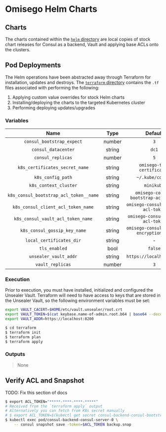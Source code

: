 # Omisego Helm Charts

## Charts

The charts contained within the [`helm` directory](./helm) are local copies of stock chart releases for Consul as a backend, Vault and applying base ACLs onto the clusters.

## Pod Deployments

The Helm operations have been abstracted away through Terraform for installation, updates and destroys. The [`terraform` directory](./terraform) contains the `.tf` files associated with performing the following:

1. Applying custom value overrides for stock Helm charts
2. Installing/deploying the charts to the targeted Kubernetes cluster
3. Performing deploying updates/upgrades

### Variables

|                  Name                  |  Type  |                Default                 |
| :------------------------------------: | :----: | :------------------------------------: |
|       `consul_bootstrap_expect`        | number |                  `3`                   |
|          `consul_datacenter`           | string |                 `dc1`                  |
|           `consul_replicas`            | number |                  `5`                   |
|     `k8s_certificates_secret_name`     | string |       `omisego-tls-certificates`       |
|           `k8s_config_path`            | string |            `~/.kube/config`            |
|         `k8s_context_cluster`          | string |               `minikube`               |
| `k8s_consul_bootstrap_acl_token__name` | string |  `omisego-consul-bootstrap-acl-token`  |
|   `k8s_consul_client_acl_token_name`   | string |   `omisego-consul-client-acl-token`    |
|   `k8s_consul_vault_acl_token_name`    | string |    `omisego-consul-vault-acl-token`    |
|      `k8s_consul_gossip_key_name`      | string | `omisego-consul-gossip-encryption-key` |
|        `local_certificates_dir`        | string |                   -                    |
|             `tls_enabled`              |  bool  |                `false`                 |
|         `unsealer_vault_addr`          | string |        `https://localhost:8200`        |
|            `vault_replicas`            | number |                  `3`                   |

### Execution

Prior to execution, you must have installed, initialized and configured the Unsealer Vault. Terraform will need to have access to keys that are stored in the Unsealer Vault, so the following environment variables must be set:

```sh
export VAULT_CACERT=$HOME/etc/vault.unsealer/root.crt
export VAULT_TOKEN=$(cat keybase.name-of-admin.root.b64 | base64 --decode | keybase pgp decrypt)
export VAULT_ADDR=https://localhost:8200
```

```sh
$ cd terraform
$ terraform init
$ terraform plan
$ terraform apply
```

### Outputs

> None


## Verify ACL and Snapshot
TODO: Fix this section of docs
```sh
$ export ACL_TOKEN="*****-****-****-*****"
# Received from the `terraform apply` output
# Alternatively you can fetch from K8s secret manually
# $ export ACL_TOKEN=$(kubectl get secret consul-backend-consul-bootstrap-acl-token -o json | jq -r .data.token | base64 --decode)
$ kubectl exec pod/consul-backend-consul-server-0 \
    -- consul snapshot save -token=$ACL_TOKEN backup.snap
```
